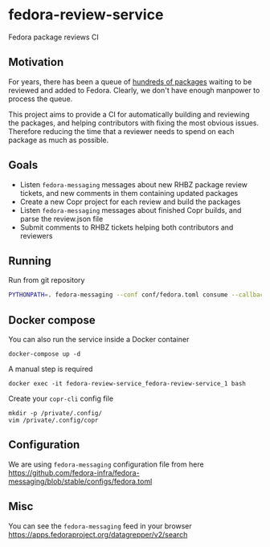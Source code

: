 # fedora-review-service

Fedora package reviews CI


## Motivation

For years, there has been a queue of
[hundreds of packages](https://fedoraproject.org/PackageReviewStatus/reviewable.html)
waiting to be reviewed and added to Fedora. Clearly, we don't have
enough manpower to process the queue.

This project aims to provide a CI for automatically building and
reviewing the packages, and helping contributors with fixing the
most obvious issues. Therefore reducing the time that a reviewer needs
to spend on each package as much as possible.


## Goals

- Listen `fedora-messaging` messages about new RHBZ package review
  tickets, and new comments in them containing updated packages
- Create a new Copr project for each review and build the packages
- Listen `fedora-messaging` messages about finished Copr builds, and
  parse the review.json file
- Submit comments to RHBZ tickets helping both contributors and
  reviewers


## Running

Run from git repository

```bash
PYTHONPATH=. fedora-messaging --conf conf/fedora.toml consume --callback="fedora_review_service.consumer:consume"
```

## Docker compose


You can also run the service inside a Docker container

```
docker-compose up -d
```

A manual step is required

```
docker exec -it fedora-review-service_fedora-review-service_1 bash
```

Create your `copr-cli` config file

```
mkdir -p /private/.config/
vim /private/.config/copr
```


## Configuration

We are using `fedora-messaging` configuration file from here
https://github.com/fedora-infra/fedora-messaging/blob/stable/configs/fedora.toml


## Misc

You can see the `fedora-messaging` feed in your browser
https://apps.fedoraproject.org/datagrepper/v2/search
